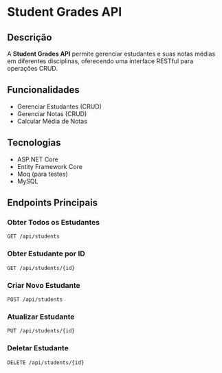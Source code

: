 # Student Grades API

## Descrição
A **Student Grades API** permite gerenciar estudantes e suas notas médias em diferentes disciplinas, oferecendo uma interface RESTful para operações CRUD.

## Funcionalidades
- Gerenciar Estudantes (CRUD)
- Gerenciar Notas (CRUD)
- Calcular Média de Notas

## Tecnologias
- ASP.NET Core
- Entity Framework Core
- Moq (para testes)
- MySQL

## Endpoints Principais

### Obter Todos os Estudantes
`GET /api/students`

### Obter Estudante por ID
`GET /api/students/{id}`

### Criar Novo Estudante
`POST /api/students`

### Atualizar Estudante
`PUT /api/students/{id}`

### Deletar Estudante
`DELETE /api/students/{id}`

